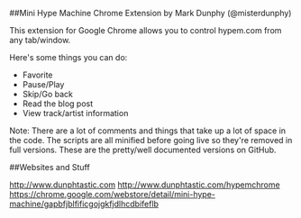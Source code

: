 ##Mini Hype Machine Chrome Extension
by Mark Dunphy (@misterdunphy)

This extension for Google Chrome allows you to control hypem.com from any tab/window.

Here's some things you can do:

* Favorite
* Pause/Play
* Skip/Go back
* Read the blog post
* View track/artist information

Note:  There are a lot of comments and things that take up a lot of space in the code.  The scripts are all minified before going live so they're removed in full versions.  These are the pretty/well documented versions on GitHub.

##Websites and Stuff

http://www.dunphtastic.com
http://www.dunphtastic.com/hypemchrome
https://chrome.google.com/webstore/detail/mini-hype-machine/gapbfjblfificgojgkfjdlhcdbifeflb
